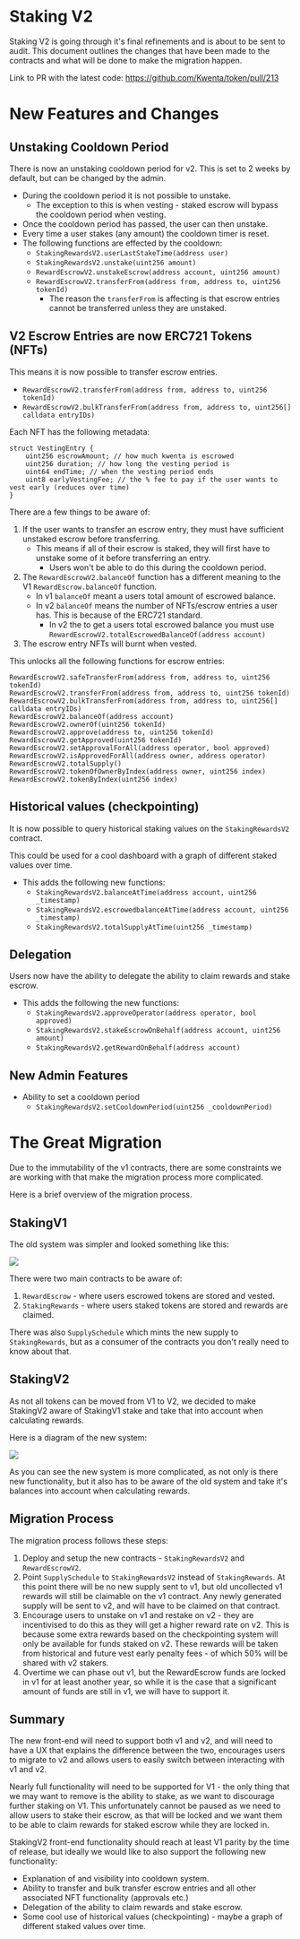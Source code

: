 # Staking V2

Staking V2 is going through it's final refinements and is about to be sent to audit. This document outlines the changes that have been made to the contracts and what will be done to make the migration happen.

Link to PR with the latest code: https://github.com/Kwenta/token/pull/213

# New Features and Changes

## Unstaking Cooldown Period

There is now an unstaking cooldown period for v2. This is set to 2 weeks by default, but can be changed by the admin.
- During the cooldown period it is not possible to unstake.
  - The exception to this is when vesting - staked escrow will bypass the cooldown period when vesting.
- Once the cooldown period has passed, the user can then unstake.
- Every time a user stakes (any amount) the cooldown timer is reset.
- The following functions are effected by the cooldown:
  - `StakingRewardsV2.userLastStakeTime(address user)`
  - `StakingRewardsV2.unstake(uint256 amount)`
  - `RewardEscrowV2.unstakeEscrow(address account, uint256 amount)`
  - `RewardEscrowV2.transferFrom(address from, address to, uint256 tokenId)`
    - The reason the `transferFrom` is affecting is that escrow entries cannot be transferred unless they are unstaked.

## V2 Escrow Entries are now ERC721 Tokens (NFTs)

This means it is now possible to transfer escrow entries.
- `RewardEscrowV2.transferFrom(address from, address to, uint256 tokenId)`
- `RewardEscrowV2.bulkTransferFrom(address from, address to, uint256[] calldata entryIDs)`

Each NFT has the following metadata:
```solidity
struct VestingEntry {
    uint256 escrowAmount; // how much kwenta is escrowed
    uint256 duration; // how long the vesting period is
    uint64 endTime; // when the vesting period ends
    uint8 earlyVestingFee; // the % fee to pay if the user wants to vest early (reduces over time)
}
```

There are a few things to be aware of:
1. If the user wants to transfer an escrow entry, they must have sufficient unstaked escrow before transferring.
   - This means if all of their escrow is staked, they will first have to unstake some of it before transferring an entry.
     - Users won't be able to do this during the cooldown period.
2. The `RewardEscrowV2.balanceOf` function has a different meaning to the V1 `RewardEscrow.balanceOf` function.
   - In v1 `balanceOf` meant a users total amount of escrowed balance.
   - In v2 `balanceOf` means the number of NFTs/escrow entries a user has. This is because of the ERC721 standard.
     - In v2 the to get a users total escrowed balance you must use `RewardEscrowV2.totalEscrowedBalanceOf(address account)`
3. The escrow entry NFTs will burnt when vested.

This unlocks all the following functions for escrow entries:
```solidity
RewardEscrowV2.safeTransferFrom(address from, address to, uint256 tokenId)
RewardEscrowV2.transferFrom(address from, address to, uint256 tokenId)
RewardEscrowV2.bulkTransferFrom(address from, address to, uint256[] calldata entryIDs)
RewardEscrowV2.balanceOf(address account)
RewardEscrowV2.ownerOf(uint256 tokenId)
RewardEscrowV2.approve(address to, uint256 tokenId)
RewardEscrowV2.getApproved(uint256 tokenId)
RewardEscrowV2.setApprovalForAll(address operator, bool approved)
RewardEscrowV2.isApprovedForAll(address owner, address operator)
RewardEscrowV2.totalSupply()
RewardEscrowV2.tokenOfOwnerByIndex(address owner, uint256 index)
RewardEscrowV2.tokenByIndex(uint256 index)
```

## Historical values (checkpointing)

It is now possible to query historical staking values on the `StakingRewardsV2` contract.

This could be used for a cool dashboard with a graph of different staked values over time.

- This adds the following new functions:
  - `StakingRewardsV2.balanceAtTime(address account, uint256 _timestamp)`
  - `StakingRewardsV2.escrowedbalanceAtTime(address account, uint256 _timestamp)`
  - `StakingRewardsV2.totalSupplyAtTime(uint256 _timestamp)`

## Delegation

Users now have the ability to delegate the ability to claim rewards and stake escrow.

- This adds the following the new functions:
  - `StakingRewardsV2.approveOperator(address operator, bool approved)`
  - `StakingRewardsV2.stakeEscrowOnBehalf(address account, uint256 amount)`
  - `StakingRewardsV2.getRewardOnBehalf(address account)`

## New Admin Features

- Ability to set a cooldown period
  - `StakingRewardsV2.setCooldownPeriod(uint256 _cooldownPeriod)`

# The Great Migration

Due to the immutability of the v1 contracts, there are some constraints we are working with that make the migration process more complicated.

Here is a brief overview of the migration process.

## StakingV1

The old system was simpler and looked something like this:

![](2023-05-26-17-24-40.png)

There were two main contracts to be aware of:
1. `RewardEscrow` - where users escrowed tokens are stored and vested.
2. `StakingRewards` - where users staked tokens are stored and rewards are claimed.

There was also `SupplySchedule` which mints the new supply to `StakingRewards`, but as a consumer of the contracts you don't really need to know about that.

## StakingV2

As not all tokens can be moved from V1 to V2, we decided to make StakingV2 aware of StakingV1 stake and take that into account when calculating rewards.

Here is a diagram of the new system:

![](2023-05-26-17-33-49.png)

As you can see the new system is more complicated, as not only is there new functionality, but it also has to be aware of the old system and take it's balances into account when calculating rewards.

## Migration Process

The migration process follows these steps:
1. Deploy and setup the new contracts - `StakingRewardsV2` and `RewardEscrowV2`.
2. Point `SupplySchedule` to `StakingRewardsV2` instead of `StakingRewards`. At this point there will be no new supply sent to v1, but old uncollected v1 rewards will still be claimable on the v1 contract. Any newly generated supply will be sent to v2, and will have to be claimed on that contract.
3. Encourage users to unstake on v1 and restake on v2 - they are incentivised to do this as they will get a higher reward rate on v2. This is because some extra rewards based on the checkpointing system will only be available for funds staked on v2. These rewards will be taken from historical and future vest early penalty fees - of which 50% will be shared with v2 stakers.
4. Overtime we can phase out v1, but the RewardEscrow funds are locked in v1 for at least another year, so while it is the case that a significant amount of funds are still in v1, we will have to support it.

## Summary

The new front-end will need to support both v1 and v2, and will need to have a UX that explains the difference between the two, encourages users to migrate to v2 and allows users to easily switch between interacting with v1 and v2.

Nearly full functionality will need to be supported for V1 - the only thing that we may want to remove is the ability to stake, as we want to discourage further staking on V1. This unfortunately cannot be paused as we need to allow users to stake their escrow, as that will be locked and we want them to be able to claim rewards for staked escrow while they are locked in.

StakingV2 front-end functionality should reach at least V1 parity by the time of release, but ideally we would like to also support the following new functionality:
- Explanation of and visibility into cooldown system.
- Ability to transfer and bulk transfer escrow entries and all other associated NFT functionality (approvals etc.)
- Delegation of the ability to claim rewards and stake escrow.
- Some cool use of historical values (checkpointing) - maybe a graph of different staked values over time.
